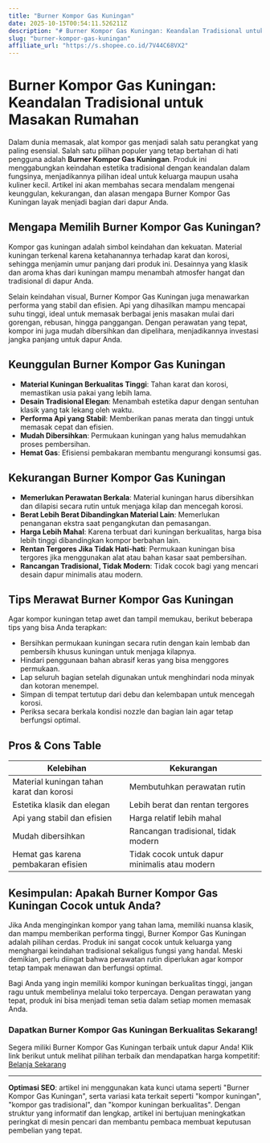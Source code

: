 ```yaml
---
title: "Burner Kompor Gas Kuningan"
date: 2025-10-15T00:54:11.526211Z
description: "# Burner Kompor Gas Kuningan: Keandalan Tradisional untuk Masakan Rumahan..."
slug: "burner-kompor-gas-kuningan"
affiliate_url: "https://s.shopee.co.id/7V44C68VX2"
---
```

# Burner Kompor Gas Kuningan: Keandalan Tradisional untuk Masakan Rumahan

Dalam dunia memasak, alat kompor gas menjadi salah satu perangkat yang paling esensial. Salah satu pilihan populer yang tetap bertahan di hati pengguna adalah **Burner Kompor Gas Kuningan**. Produk ini menggabungkan keindahan estetika tradisional dengan keandalan dalam fungsinya, menjadikannya pilihan ideal untuk keluarga maupun usaha kuliner kecil. Artikel ini akan membahas secara mendalam mengenai keunggulan, kekurangan, dan alasan mengapa Burner Kompor Gas Kuningan layak menjadi bagian dari dapur Anda.

## Mengapa Memilih Burner Kompor Gas Kuningan?

Kompor gas kuningan adalah simbol keindahan dan kekuatan. Material kuningan terkenal karena ketahanannya terhadap karat dan korosi, sehingga menjamin umur panjang dari produk ini. Desainnya yang klasik dan aroma khas dari kuningan mampu menambah atmosfer hangat dan tradisional di dapur Anda.

Selain keindahan visual, Burner Kompor Gas Kuningan juga menawarkan performa yang stabil dan efisien. Api yang dihasilkan mampu mencapai suhu tinggi, ideal untuk memasak berbagai jenis masakan mulai dari gorengan, rebusan, hingga panggangan. Dengan perawatan yang tepat, kompor ini juga mudah dibersihkan dan dipelihara, menjadikannya investasi jangka panjang untuk dapur Anda.

## Keunggulan Burner Kompor Gas Kuningan

- **Material Kuningan Berkualitas Tinggi**: Tahan karat dan korosi, memastikan usia pakai yang lebih lama.
- **Desain Tradisional Elegan**: Menambah estetika dapur dengan sentuhan klasik yang tak lekang oleh waktu.
- **Performa Api yang Stabil**: Memberikan panas merata dan tinggi untuk memasak cepat dan efisien.
- **Mudah Dibersihkan**: Permukaan kuningan yang halus memudahkan proses pembersihan.
- **Hemat Gas**: Efisiensi pembakaran membantu mengurangi konsumsi gas.

## Kekurangan Burner Kompor Gas Kuningan

- **Memerlukan Perawatan Berkala**: Material kuningan harus dibersihkan dan dilapisi secara rutin untuk menjaga kilap dan mencegah korosi.
- **Berat Lebih Berat Dibandingkan Material Lain**: Memerlukan penanganan ekstra saat pengangkutan dan pemasangan.
- **Harga Lebih Mahal**: Karena terbuat dari kuningan berkualitas, harga bisa lebih tinggi dibandingkan kompor berbahan lain.
- **Rentan Tergores Jika Tidak Hati-hati**: Permukaan kuningan bisa tergores jika menggunakan alat atau bahan kasar saat pembersihan.
- **Rancangan Tradisional, Tidak Modern**: Tidak cocok bagi yang mencari desain dapur minimalis atau modern.

## Tips Merawat Burner Kompor Gas Kuningan

Agar kompor kuningan tetap awet dan tampil memukau, berikut beberapa tips yang bisa Anda terapkan:

- Bersihkan permukaan kuningan secara rutin dengan kain lembab dan pembersih khusus kuningan untuk menjaga kilapnya.
- Hindari penggunaan bahan abrasif keras yang bisa menggores permukaan.
- Lap seluruh bagian setelah digunakan untuk menghindari noda minyak dan kotoran menempel.
- Simpan di tempat tertutup dari debu dan kelembapan untuk mencegah korosi.
- Periksa secara berkala kondisi nozzle dan bagian lain agar tetap berfungsi optimal.

## Pros & Cons Table

| Kelebihan                                   | Kekurangan                                         |
|----------------------------------------------|---------------------------------------------------|
| Material kuningan tahan karat dan korosi   | Membutuhkan perawatan rutin                      |
| Estetika klasik dan elegan                  | Lebih berat dan rentan tergores                  |
| Api yang stabil dan efisien                 | Harga relatif lebih mahal                        |
| Mudah dibersihkan                          | Rancangan tradisional, tidak modern              |
| Hemat gas karena pembakaran efisien         | Tidak cocok untuk dapur minimalis atau modern  |

## Kesimpulan: Apakah Burner Kompor Gas Kuningan Cocok untuk Anda?

Jika Anda menginginkan kompor yang tahan lama, memiliki nuansa klasik, dan mampu memberikan performa tinggi, Burner Kompor Gas Kuningan adalah pilihan cerdas. Produk ini sangat cocok untuk keluarga yang menghargai keindahan tradisional sekaligus fungsi yang handal. Meski demikian, perlu diingat bahwa perawatan rutin diperlukan agar kompor tetap tampak menawan dan berfungsi optimal.

Bagi Anda yang ingin memiliki kompor kuningan berkualitas tinggi, jangan ragu untuk membelinya melalui toko terpercaya. Dengan perawatan yang tepat, produk ini bisa menjadi teman setia dalam setiap momen memasak Anda.

### Dapatkan Burner Kompor Gas Kuningan Berkualitas Sekarang!

Segera miliki Burner Kompor Gas Kuningan terbaik untuk dapur Anda! Klik link berikut untuk melihat pilihan terbaik dan mendapatkan harga kompetitif:  
[Belanja Sekarang](https://s.shopee.co.id/7V44C68VX2)

---

**Optimasi SEO**: artikel ini menggunakan kata kunci utama seperti "Burner Kompor Gas Kuningan", serta variasi kata terkait seperti "kompor kuningan", "kompor gas tradisional", dan "kompor kuningan berkualitas". Dengan struktur yang informatif dan lengkap, artikel ini bertujuan meningkatkan peringkat di mesin pencari dan membantu pembaca membuat keputusan pembelian yang tepat.